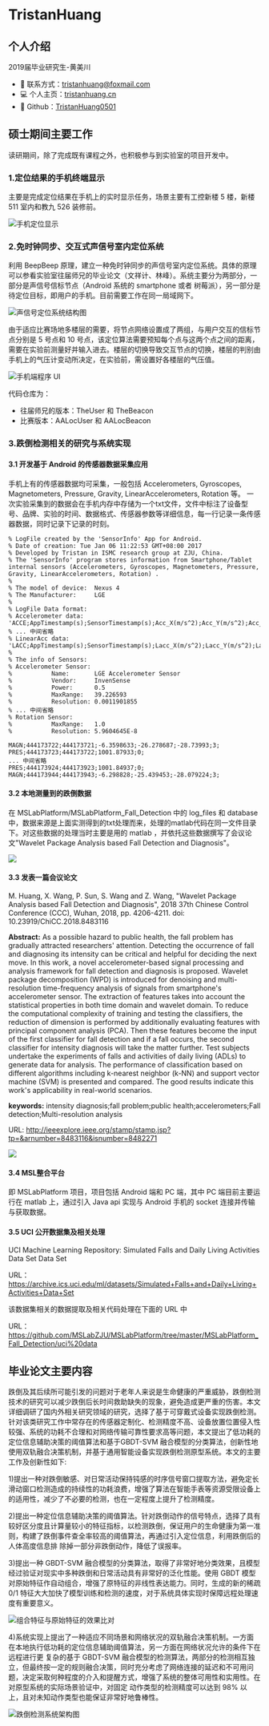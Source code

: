 # TristanHuang

## 个人介绍

2019届毕业研究生-黄美川

- :e-mail: 联系方式：[tristanhuang@foxmail.com](mailto:tristanhuang@foxmail.com)
- :computer: 个人主页：[tristanhuang.cn](http://tristanhuang.cn)
- :octopus: Github：[TristanHuang0501](http://github.com/TristanHuang0501)

## 硕士期间主要工作

读研期间，除了完成既有课程之外，也积极参与到实验室的项目开发中。

### 1.定位结果的手机终端显示

主要是完成定位结果在手机上的实时显示任务，场景主要有工控新楼 5 楼，新楼 511 室内和教九 526 装修前。

![手机定位显示](https://ws4.sinaimg.cn/large/006tKfTcly1g19iqhe277j30d108tta6.jpg)

### 2.免时钟同步、交互式声信号室内定位系统

利用 BeepBeep 原理，建立一种免时钟同步的声信号室内定位系统。具体的原理可以参看实验室往届师兄的毕业论文（文祥计、林峰）。系统主要分为两部分，一部分是声信号信标节点（Android 系统的 smartphone 或者 树莓派），另一部分是待定位目标，即用户的手机。目前需要工作在同一局域网下。

![声信号定位系统结构图](https://ws1.sinaimg.cn/large/006tKfTcly1g19iwwu47yj306l06kq2y.jpg)

由于适应比赛场地多楼层的需要，将节点网络设置成了两组，与用户交互的信标节点分别是 5 号点和 10 号点，该定位算法需要预知每个点与这两个点之间的距离，需要在实验前测量好并输入进去。楼层的切换导致交互节点的切换，楼层的判别由手机上的气压计变动所决定，在实验前，需设置好各楼层的气压值。

![手机端程序 UI](https://ws4.sinaimg.cn/large/006tKfTcly1g19jjgmo9vj305z0azt9j.jpg)

代码仓库为：
- 往届师兄的版本：TheUser 和 TheBeacon
- 比赛版本：AALocUser 和 AALocBeacon

### 3.跌倒检测相关的研究与系统实现

#### 3.1 开发基于 Android 的传感器数据采集应用

手机上有的传感器数据均可采集，一般包括 Accelerometers, Gyroscopes, Magnetometers, Pressure, Gravity, LinearAccelerometers, Rotation 等。
一次实验采集到的数据会在手机内存中存储为一个txt文件，文件中标注了设备型号、品牌、实验的时间、数据格式、传感器参数等详细信息，每一行记录一条传感器数据，同时记录下记录的时刻。

```plain
% LogFile created by the 'SensorInfo' App for Android.
% Date of creation: Tue Jan 06 11:22:53 GMT+08:00 2017
% Developed by Tristan in ISMC research group at ZJU, China.
% The 'SensorInfo' program stores information from Smartphone/Tablet internal sensors (Accelerometers, Gyroscopes, Magnetometers, Pressure, Gravity, LinearAccelerometers, Rotation) .
% 
% The model of device:  Nexus 4
% The Manufacturer:     LGE
% 
% LogFile Data format:
% Accelerometer data: 	'ACCE;AppTimestamp(s);SensorTimestamp(s);Acc_X(m/s^2);Acc_Y(m/s^2);Acc_Z(m/s^2);Accuracy(integer)'
% ... 中间省略
% LinearAcc data:   	'LACC;AppTimestamp(s);SensorTimestamp(s);Lacc_X(m/s^2);Lacc_Y(m/s^2);Lacc_Z(m/s^2);Accuracy(integer)'
% 
% The info of Sensors:
% Accelerometer Sensor:
% 			Name:       LGE Accelerometer Sensor
% 			Vendor:     InvenSense
% 			Power:      0.5
% 			MaxRange:   39.226593
% 			Resolution: 0.0011901855
% ... 中间省略
% Rotation Sensor:
% 			MaxRange:   1.0
% 			Resolution: 5.9604645E-8

MAGN;444173722;444173721;-6.3598633;-26.278687;-28.73993;3;
PRES;444173723;444173722;1001.87933;0;
... 中间省略
PRES;444173924;444173923;1001.84937;0;
MAGN;444173944;444173943;-6.298828;-25.439453;-28.079224;3;
```

#### 3.2 本地测量到的跌倒数据

在 MSLabPlatform/MSLabPlatform_Fall_Detection 中的 log_files 和 database 中，数据来源是上面实测得到的txt处理而来，处理的matlab代码在同一文件目录下。对这些数据的处理当时主要是用的 matlab ，并依托这些数据撰写了会议论文"Wavelet Package Analysis based Fall Detection and Diagnosis"。

![](https://ws2.sinaimg.cn/large/006tKfTcly1g1aar0rlevj30he0d2dja.jpg)

#### 3.3 发表一篇会议论文

M. Huang, X. Wang, P. Sun, S. Wang and Z. Wang, "Wavelet Package Analysis based Fall Detection and Diagnosis", 2018 37th Chinese Control Conference (CCC), Wuhan, 2018, pp. 4206-4211.
doi: 10.23919/ChiCC.2018.8483116

**Abstract:** As a possible hazard to public health, the fall problem has gradually attracted researchers' attention. Detecting the occurrence of fall and diagnosing its intensity can be critical and helpful for deciding the next move. In this work, a novel accelerometer-based signal processing and analysis framework for fall detection and diagnosis is proposed. Wavelet package decomposition (WPD) is introduced for denoising and multi-resolution time-frequency analysis of signals from smartphone's accelerometer sensor. The extraction of features takes into account the statistical properties in both time domain and wavelet domain. To reduce the computational complexity of training and testing the classifiers, the reduction of dimension is performed by additionally evaluating features with principal component analysis (PCA). Then these features become the input of the first classifier for fall detection and if a fall occurs, the second classifier for intensity diagnosis will take the matter further. Test subjects undertake the experiments of falls and activities of daily living (ADLs) to generate data for analysis. The performance of classification based on different algorithms including k-nearest neighbor (k-NN) and support vector machine (SVM) is presented and compared. The good results indicate this work's applicability in real-world scenarios.

**keywords:** intensity diagnosis;fall problem;public health;accelerometers;Fall detection;Multi-resolution analysis

URL: http://ieeexplore.ieee.org/stamp/stamp.jsp?tp=&arnumber=8483116&isnumber=8482271


![](https://ws3.sinaimg.cn/large/006tKfTcly1g1aao3mwi0j30ms096t96.jpg)

#### 3.4 MSL整合平台

即 MSLabPlatform 项目，项目包括 Android 端和 PC 端，其中 PC 端目前主要运行在 matlab 上，通过引入 Java api 实现与 Android 手机的 socket 连接并传输与获取数据。

#### 3.5 UCI 公开数据集及相关处理

UCI Machine Learning Repository: Simulated Falls and Daily Living Activities Data Set Data Set

URL：https://archive.ics.uci.edu/ml/datasets/Simulated+Falls+and+Daily+Living+Activities+Data+Set

该数据集相关的数据提取及相关代码处理在下面的 URL 中

URL：https://github.com/MSLabZJU/MSLabPlatform/tree/master/MSLabPlatform_Fall_Detection/uci%20data


## 毕业论文主要内容

跌倒及其后续所可能引发的问题对于老年人来说是生命健康的严重威胁，跌倒检测技术的研究可以减少跌倒后长时间救助缺失的现象，避免造成更严重的伤害。本文详细调研了国内外相关研究领域的研究，选择了基于可穿戴式设备实现跌倒检测。针对该类研究工作中常存在的传感器定制化、检测精度不高、设备放置位置侵入性较强、系统的功耗不合理和对网络传输可靠性要求高等问题，本文提出了低功耗的定位信息辅助决策的阈值算法和基于GBDT-SVM 融合模型的分类算法，创新性地使用双轨融合决策机制，并基于通用智能设备实现跌倒检测原型系统。本文的主要工作及创新性如下:

1)提出一种对跌倒敏感、对日常活动保持钝感的时序信号窗口提取方法，避免定长滑动窗口检测造成的持续性的功耗浪费，增强了算法在智能手表等资源受限设备上的适用性，减少了不必要的检测，也在一定程度上提升了检测精度。

2)提出一种定位信息辅助决策的阈值算法。针对跌倒动作的信号特点，选择了具有较好区分度且计算量较小的特征指标，以检测跌倒，保证用户的生命健康为第一准则，构建了跌倒事件查全率较高的阈值算法，再通过引入定位信息，利用跌倒后的人体高度信息排 除掉一部分非跌倒动作，降低了误报率。

3)提出一种 GBDT-SVM 融合模型的分类算法，取得了非常好地分类效果，且模型经过验证对现实中多种跌倒和日常活动具有非常好的泛化性能。使用 GBDT 模型对原始特征作自动组合，增强了原特征的非线性表达能力。同时，生成的新的稀疏 0/1 特征大大加快了模型训练和检测的速度，对于系统具体实现时保障远程处理速度有重要意义。

![组合特征与原始特征的效果比对](https://ws2.sinaimg.cn/large/006tKfTcly1g19i6kmzmfj30k0080wel.jpg)


4)系统实现上提出了一种适应不同场景和网络状况的双轨融合决策机制。一方面在本地执行低功耗的定位信息辅助阈值算法，另一方面在网络状况允许的条件下在远程进行更 复杂的基于 GBDT-SVM 融合模型的检测算法，两部分的检测相互独立，但最终按一定的规则融合决策，同时充分考虑了网络连接的延迟和不可用问题，决定采取何种程度的介入和提醒方式，增强了系统的整体可用性和实用性。在对原型系统的实际场景验证中，对固定 动作类型的检测精度可以达到 98% 以上，且对未知动作类型也能保证非常好地鲁棒性。

![跌倒检测系统架构图](https://ws2.sinaimg.cn/large/006tKfTcly1g19i3zvefkj31xw0na10l.jpg)